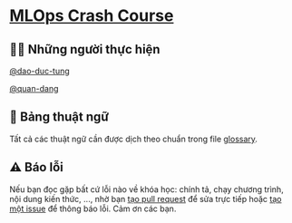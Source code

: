 # [MLOps Crash Course](https://mlops.vn/)

## 👨‍💻 Những người thực hiện
[@dao-duc-tung](https://github.com/dao-duc-tung)

[@quan-dang](https://github.com/quan-dang)

## 📝 Bảng thuật ngữ
Tất cả các thuật ngữ cần được dịch theo chuẩn trong file [glossary](glossary.md).

## ⚠️ Báo lỗi
Nếu bạn đọc gặp bất cứ lỗi nào về khóa học: chính tả, chạy chương trình, nội dung kiến thức, ..., nhờ bạn [tạo pull request](https://github.com/MLOpsVN/courses.mlops.vn/pulls) để sửa trực tiếp hoặc [tạo một issue](https://github.com/MLOpsVN/courses.mlops.vn/issues) để thông báo lỗi. Cảm ơn các bạn.